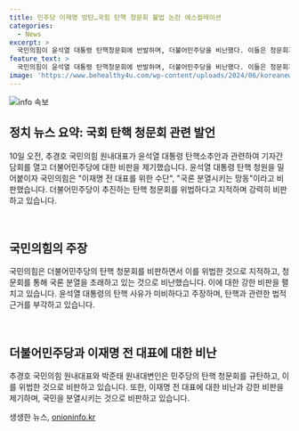 ```yaml
---
title: 민주당 이재명 방탄…국힘 탄핵 청문회 불법 논란 에스컬레이션
categories:
  - News
excerpt: >
  국민의힘이 윤석열 대통령 탄핵청문회에 반발하며, 더불어민주당을 비난했다. 이들은 청문회가 헌법과 법률에 위배되고, 탄핵 사유가 부족하며, 국론을 분열시키려는 의도가 있다고 주장했다. 또한, 대통령 직무와 관련 없는 사안이 탄핵 사유로 제기되는 것에 대해 비판했으며, 이를 통해 정치적으로 야심찬 행위를 비난했다.  이에 대한 국민의힘의 비판은 청문회를 통한 정쟁과 국민을 분열시키는 행위로 이해되고 있다.
feature_text: >
  국민의힘이 윤석열 대통령 탄핵청문회에 반발하며, 더불어민주당을 비난했다. 이들은 청문회가 헌법과 법률에 위배되고, 탄핵 사유가 부족하며, 국론을 분열시키려는 의도가 있다고 주장했다. 또한, 대통령 직무와 관련 없는 사안이 탄핵 사유로 제기되는 것에 대해 비판했으며, 이를 통해 정치적으로 야심찬 행위를 비난했다.  이에 대한 국민의힘의 비판은 청문회를 통한 정쟁과 국민을 분열시키는 행위로 이해되고 있다.
image: 'https://www.behealthy4u.com/wp-content/uploads/2024/06/koreanews.jpg'
---
```


<p><img src="https://www.behealthy4u.com/wp-content/uploads/2024/06/koreanews.jpg" alt="info 속보" /></p>

<h2 data-ke-size="size26">정치 뉴스 요약: 국회 탄핵 청문회 관련 발언</h2>

<p data-ke-size="size16">10일 오전, 추경호 국민의힘 원내대표가 윤석열 대통령 탄핵소추안과 관련하여 기자간담회를 열고 더불어민주당에 대한 비판을 제기했습니다. 윤석열 대통령 탄핵 청원을 밀어붙이자 국민의힘은 "이재명 전 대표를 위한 수단", "국론 분열시키는 망동"이라고 비판했습니다. 더불어민주당이 추진하는 탄핵 청문회를 위법하다고 지적하며 강력히 비판하고 있습니다.</p>

<p><br></p>

<h2 data-ke-size="size26">국민의힘의 주장</h2>

<p data-ke-size="size16">국민의힘은 더불어민주당의 탄핵 청문회를 비판하면서 이를 위법한 것으로 지적하고, 청문회를 통해 국론 분열을 초래하고 있는 것으로 비난했습니다. 이에 대한 강한 비판을 펼치고 있습니다. 윤석열 대통령의 탄핵 사유가 미비하다고 주장하며, 탄핵과 관련한 법적 근거를 부각하고 있습니다.</p>

<p><br></p>

<h2 data-ke-size="size26">더불어민주당과 이재명 전 대표에 대한 비난</h2>

<p data-ke-size="size16">추경호 국민의힘 원내대표와 박준태 원내대변인은 민주당의 탄핵 청문회를 규탄하고, 이를 위법한 것으로 비판하고 있습니다. 또한, 이재명 전 대표에 대한 비난과 강한 비판을 제기하며, 국민을 분열시키는 것으로 비판하고 있습니다.</p>
생생한 뉴스, <a href="https://onioninfo.kr" rel="dofollow">onioninfo.kr</a>



